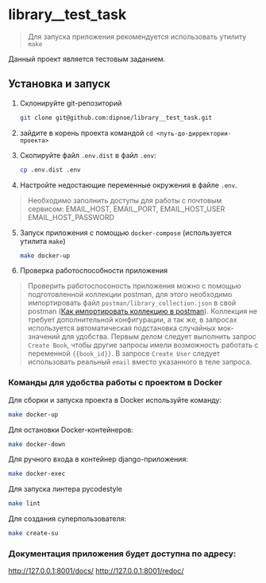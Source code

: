 # library__test_task
>Для запуска приложения рекомендуется использовать утилиту `make`

Данный проект является тестовым заданием.

## Установка и запуск
1. Склонируйте git-репозиторий
   ```bash
   git clone git@github.com:dipnoe/library__test_task.git
   ```
2. зайдите в корень проекта командой `cd <путь-до-дирректории-проекта>` 
3. Скопируйте файл `.env.dist` в файл `.env`:
    ```bash
    cp .env.dist .env
    ```

4. Настройте недостающие переменные окружения в файле `.env`.
> Необходимо заполнить доступы для работы с почтовым сервисом:
> EMAIL_HOST,
> EMAIL_PORT,
> EMAIL_HOST_USER
> EMAIL_HOST_PASSWORD

5. Запуск приложения с помощью `docker-compose` (используется утилита `make`)
    ```bash
   make docker-up
    ```
6. Проверка работоспособности приложения
> Проверить работоспосоность приложения можно с помощью подготовленной коллекции postman,
> для этого необходимо импортировать файл `postman/library_collection.json` в свой postman 
> ([Как импортировать коллекцию в postman](https://docs.rkeeper.ru/api/testirovanie-zaprosov-v-postman-87557103.html#id-%D0%A2%D0%B5%D1%81%D1%82%D0%B8%D1%80%D0%BE%D0%B2%D0%B0%D0%BD%D0%B8%D0%B5%D0%B7%D0%B0%D0%BF%D1%80%D0%BE%D1%81%D0%BE%D0%B2%D0%B2Postman-%D0%98%D0%BC%D0%BF%D0%BE%D1%80%D1%82%D0%BA%D0%BE%D0%BB%D0%BB%D0%B5%D0%BA%D1%86%D0%B8%D0%B9)).
> Коллекция не требует дополнительной конфигурации, а так же, в запросах используется автоматическая
> подстановка случайных мок-значений для удобства. Первым делом следует выполнить запрос `Create Book`,
> чтобы другие запросы имели возможность работать с переменной `{{book_id}}`. В запросе `Create User` следует
> использовать реальный `email` вместо указанного в теле запроса.


### Команды для удобства работы с проектом в Docker

Для сборки и запуска проекта в Docker используйте команду:
```bash
make docker-up
```

Для остановки Docker-контейнеров:
```bash
make docker-down
```

Для ручного входа в контейнер django-приложения:
```bash
make docker-exec
```
Для запуска линтера pycodestyle
```bash
make lint
```

Для создания суперпользователя:
```bash
make create-su
```

### Документация приложения будет доступна по адресу:
http://127.0.0.1:8001/docs/
http://127.0.0.1:8001/redoc/
